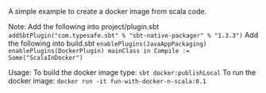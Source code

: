 A simple example to create a docker image from scala code.

Note:
Add the following into project/plugin.sbt
      ```
      addSbtPlugin("com.typesafe.sbt" % "sbt-native-packager" % "1.3.3")
      ```
Add the following into build.sbt
      ```
      enablePlugins(JavaAppPackaging)
      enablePlugins(DockerPlugin)
      mainClass in Compile := Some("ScalaInDocker")
      ```

Usage:
To build the docker image type:
      ```sbt docker:publishLocal```
To run the docker image:
      ```docker run -it fun-with-docker-n-scala:0.1```

